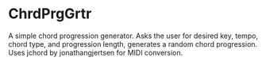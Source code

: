 # ChrdPrgGrtr
A simple chord progression generator. Asks the user for desired key, tempo, chord type, and progression length, generates a random chord progression. Uses jchord by jonathangjertsen for MIDI conversion.
